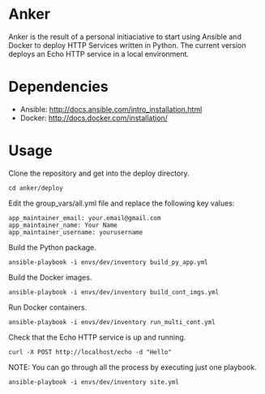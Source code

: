 # Anker
Anker is the result of a personal initiaciative to start using Ansible and Docker to deploy HTTP Services written in Python.
The current version deploys an Echo HTTP service in a local environment.

# Dependencies

* Ansible: <http://docs.ansible.com/intro_installation.html>
* Docker: <http://docs.docker.com/installation/>

# Usage

Clone the repository and get into the deploy directory.
```
cd anker/deploy
```
Edit the group_vars/all.yml file and replace the following key values:
```
app_maintainer_email: your.email@gmail.com
app_maintainer_name: Your Name
app_maintainer_username: yourusername
```
Build the Python package.
```
ansible-playbook -i envs/dev/inventory build_py_app.yml
```
Build the Docker images.
```
ansible-playbook -i envs/dev/inventory build_cont_imgs.yml
```
Run Docker containers.
```
ansible-playbook -i envs/dev/inventory run_multi_cont.yml
```
Check that the Echo HTTP service is up and running.
```
curl -X POST http://localhost/echo -d "Hello"
```

NOTE: You can go through all the process by executing just one playbook.
```
ansible-playbook -i envs/dev/inventory site.yml
```
